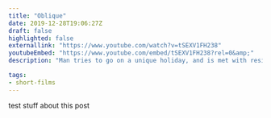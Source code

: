 ```yaml
---
title: "Oblique"
date: 2019-12-28T19:06:27Z
draft: false
highlighted: false
externallink: "https://www.youtube.com/watch?v=tSEXV1FH238"
youtubeEmbed: "https://www.youtube.com/embed/tSEXV1FH238?rel=0&amp;"
description: "Man tries to go on a unique holiday, and is met with resistance. Our first film!"

tags:
- short-films
---
```

test stuff about this post